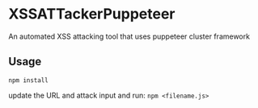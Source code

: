 # XSSATTackerPuppeteer
An automated XSS attacking tool that uses puppeteer cluster framework

## Usage

`npm install`

update the URL and attack input and run: `npm <filename.js>`
